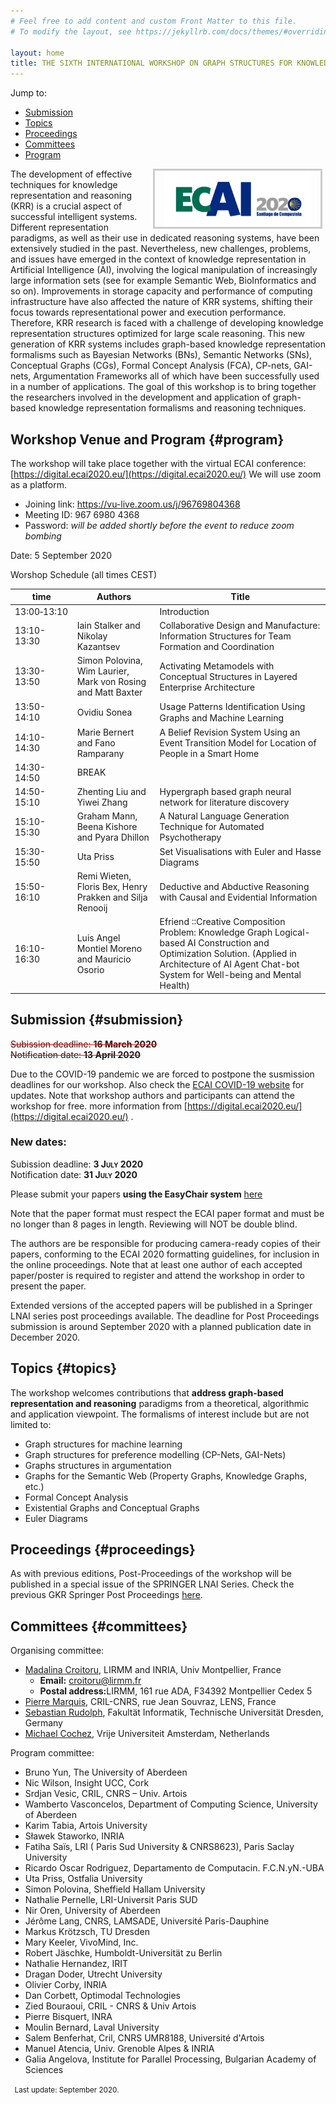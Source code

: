 ```yaml
---
# Feel free to add content and custom Front Matter to this file.
# To modify the layout, see https://jekyllrb.com/docs/themes/#overriding-theme-defaults

layout: home
title: THE SIXTH INTERNATIONAL WORKSHOP ON GRAPH STRUCTURES FOR KNOWLEDGE REPRESENTATION AND REASONING (GKR 2020)
---
```



Jump to:

* [Submission](#submission)
* [Topics](#topics)
* [Proceedings](#proceedings)
* [Committees](#committees)
* [Program](#program)


<a href="http://ecai2020.eu/"><img src="./ecai.jpg" height="90" alt="ECAI 2020" style="border: 3px solid #ccc; padding: 0 15px; margin: 0 5px; float: right;"></a> The development of effective techniques for knowledge representation and reasoning (KRR) is a crucial aspect of successful intelligent systems.
 Different representation paradigms, as well as their use in dedicated reasoning systems, have been extensively studied in the past. Nevertheless, new challenges, problems, and issues have emerged in the context of knowledge representation in Artificial Intelligence (AI), involving the logical manipulation of increasingly large information sets (see for example Semantic Web, BioInformatics and so on). Improvements in storage capacity and performance of computing infrastructure have also affected the nature of KRR systems, shifting their focus towards representational power and execution performance. Therefore, KRR research is faced with a challenge of developing knowledge representation structures optimized for large scale reasoning. This new generation of KRR systems includes graph-based knowledge representation formalisms such as Bayesian Networks (BNs), Semantic Networks (SNs), Conceptual Graphs (CGs), Formal Concept Analysis (FCA), CP-nets, GAI-nets, Argumentation Frameworks all of which have been successfully used in a number of applications. The goal of this workshop is to bring together the researchers involved in the development and application of graph-based knowledge representation formalisms and reasoning techniques.  

 
Workshop Venue and Program  {#program}
-------------------

The workshop will take place together with the virtual ECAI conference: [https://digital.ecai2020.eu/](https://digital.ecai2020.eu/)
We will use zoom as a platform. 

* Joining link: https://vu-live.zoom.us/j/96769804368
* Meeting ID: 967 6980 4368
* Password: *will be added shortly before the event to reduce zoom bombing*


Date: 5 September 2020
 
Worshop Schedule (all times CEST)


[//]: # ( https://stackoverflow.com/questions/7691569/no-line-break-after-a-hyphen )

| 	time	| 	Authors	| 	Title	| 
| 	 --- 	| 	 --- 	| 	 --- 	| 
| 	13:00&#8209;13:10	| 		| 	Introduction	| 
| 	13:10-13:30	| 	Iain Stalker and Nikolay Kazantsev	| 	Collaborative Design and Manufacture: Information Structures for Team Formation and Coordination	| 
| 	13:30-13:50	| 	Simon Polovina, Wim Laurier, Mark von Rosing and Matt Baxter	| 	Activating Metamodels with Conceptual Structures in Layered Enterprise Architecture	| 
| 	13:50-14:10	| 	Ovidiu Sonea	| 	Usage Patterns Identiﬁcation Using Graphs and Machine Learning	| 
| 	14:10-14:30	| 	Marie Bernert and Fano Ramparany	| 	A Belief Revision System Using an Event Transition Model for Location of People in a Smart Home	| 
| 	14:30-14:50	| 	BREAK	| 		| 
| 	14:50-15:10	| 	Zhenting Liu and Yiwei Zhang	| 	Hypergraph based graph neural network for literature discovery	| 
| 	15:10-15:30	| 	Graham Mann, Beena Kishore and Pyara Dhillon	| 	A Natural Language Generation Technique for Automated Psychotherapy	| 
| 	15:30-15:50	| 	Uta Priss	| 	Set Visualisations with Euler and Hasse Diagrams	| 
| 	15:50-16:10	| 	Remi Wieten, Floris Bex, Henry Prakken and Silja Renooij	| 	Deductive and Abductive Reasoning with Causal and Evidential Information	| 
| 	16:10-16:30	| 	Luis Angel Montiel Moreno and Mauricio Osorio	| 	Efriend ::Creative Composition Problem: Knowledge Graph Logical-based AI Construction and Optimization Solution. (Applied in Architecture of AI Agent Chat-bot System for Well-being and Mental Health)	| 



 

 

Submission {#submission}
-----------------------

<span style="text-decoration: line-through red;">Subission deadline: **16 March 2020** </span><br/>
<span style="text-decoration: line-through red;">Notification date: **13 April 2020**</span>

Due to the COVID-19 pandemic we are forced to postpone the susmission deadlines for our workshop. Also check the  <a href="http://ecai2020.eu/covid-awareness/">ECAI COVID-19 website</a> for updates.
Note that workshop authors and participants can attend the workshop for free. more information from [https://digital.ecai2020.eu/](https://digital.ecai2020.eu/) .

### New dates:

Subission deadline: <span style="font-variant: small-caps;">**3 July 2020** </span><br/>
Notification date: <span style="font-variant: small-caps;">**31 July 2020**</span>


Please submit your papers **using the EasyChair system** [here](https://easychair.org/conferences/?conf=gkr2020)

Note that the paper format must respect the ECAI paper format and must be no longer than 8 pages in length. Reviewing will NOT be double blind.

The authors are be responsible for producing camera-ready copies of their papers, conforming to the ECAI 2020 formatting guidelines, for inclusion in the online proceedings. Note that at least one author of each accepted paper/poster is required to register and attend the workshop in order to present the paper.

Extended versions of the accepted papers will be published in a Springer LNAI series post proceedings available. The deadline for Post Proceedings submission is around September 2020 with a planned publication date in December 2020.


Topics {#topics}
--------

The workshop welcomes contributions that **address graph-based representation and reasoning** paradigms from a theoretical, algorithmic and application viewpoint. The formalisms of interest include but are not limited to:

* Graph structures for machine learning
* Graph structures for preference modelling (CP-Nets, GAI-Nets)
* Graphs structures in argumentation
* Graphs for the Semantic Web (Property Graphs, Knowledge Graphs, etc.)
* Formal Concept Analysis
* Existential Graphs and Conceptual Graphs
* Euler Diagrams


Proceedings {#proceedings}
-------------

As with previous editions, Post-Proceedings of the workshop will be published in a special issue of the SPRINGER LNAI Series. Check the previous GKR Springer Post Proceedings [here](http://www.informatik.uni-trier.de/~Ley/db/conf/gkr/index.html).

Committees {#committees}
-------------

Organising committee:

* [Madalina Croitoru](http://www.lirmm.fr/~croitoru), LIRMM and INRIA, Univ Montpellier, France
    * <b>Email:</b> croitoru@lirmm.fr
    * <b>Postal address:</b>LIRMM, 161 rue ADA, F34392 Montpellier Cedex 5
*   [Pierre Marquis](http://www.cril.univ-artois.fr/~marquis/Home,_sweet_home.html), CRIL-CNRS, rue Jean Souvraz, LENS, France
*   [Sebastian Rudolph](http://sebastian-rudolph.de/doku.php?id=home), Fakultät Informatik, Technische Universität Dresden, Germany
*   [Michael Cochez](https://www.cochez.nl), Vrije Universiteit Amsterdam, Netherlands

Program committee:

* Bruno Yun, The University of Aberdeen
* Nic Wilson, Insight UCC, Cork
* Srdjan Vesic, CRIL, CNRS – Univ. Artois
* Wamberto Vasconcelos, Department of Computing Science, University of Aberdeen
* Karim Tabia, Artois University
* Sławek Staworko, INRIA
* Fatiha Saïs, LRI ( Paris Sud University & CNRS8623), Paris Saclay University
* Ricardo Oscar Rodriguez, Departamento de Computacin. F.C.N.yN.-UBA
* Uta Priss, Ostfalia University
* Simon Polovina, Sheffield Hallam University
* Nathalie Pernelle, LRI-Universit Paris SUD
* Nir Oren, University of Aberdeen
* Jérôme Lang, CNRS, LAMSADE, Université Paris-Dauphine
* Markus Krötzsch, TU Dresden
* Mary Keeler, VivoMind, Inc.
* Robert Jäschke, Humboldt-Universität zu Berlin
* Nathalie Hernandez, IRIT
* Dragan Doder, Utrecht University
* Olivier Corby, INRIA
* Dan Corbett, Optimodal Technologies
* Zied Bouraoui, CRIL - CNRS & Univ Artois
* Pierre Bisquert, INRA
* Moulin Bernard, Laval University
* Salem Benferhat, Cril, CNRS UMR8188, Université d'Artois
* Manuel Atencia, Univ. Grenoble Alpes & INRIA
* Galia Angelova, Institute for Parallel Processing, Bulgarian Academy of Sciences





<small> &nbsp; Last update: September 2020.</small>


